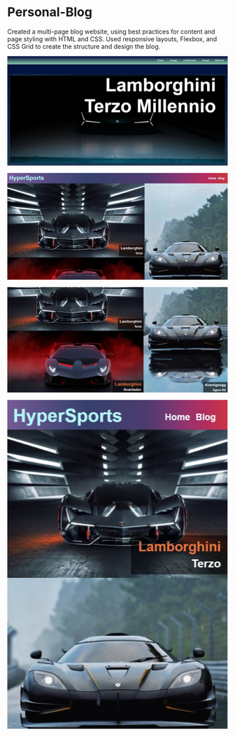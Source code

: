 # Personal-Blog
Created a multi-page blog website, using best practices for content and page styling with HTML and CSS. Used responsive layouts, Flexbox, and CSS Grid to create the structure and design the blog.

![BlogSpot Front](https://github.com/iamrahull/Personal-Blog/blob/master/Project%20Screenshots/BlogSpot%20First%20View.jpg?raw=true)

![MainPage](https://github.com/iamrahull/Personal-Blog/blob/master/Project%20Screenshots/FrontPage1.jpg?raw=true)

![Hover Animation](https://github.com/iamrahull/Personal-Blog/blob/master/Project%20Screenshots/FrontPage%20with%20Hover%20Animation.jpg?raw=true)

![Responsiveness Showcase](https://github.com/iamrahull/Personal-Blog/blob/master/Project%20Screenshots/FrontPage%20Responsiveness%20Showcase.jpg?raw=true)

